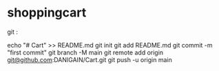 # shoppingcart



git : 



echo "# Cart" >> README.md
git init
git add README.md
git commit -m "first commit"
git branch -M main
git remote add origin git@github.com:DANIGAIN/Cart.git
git push -u origin main
